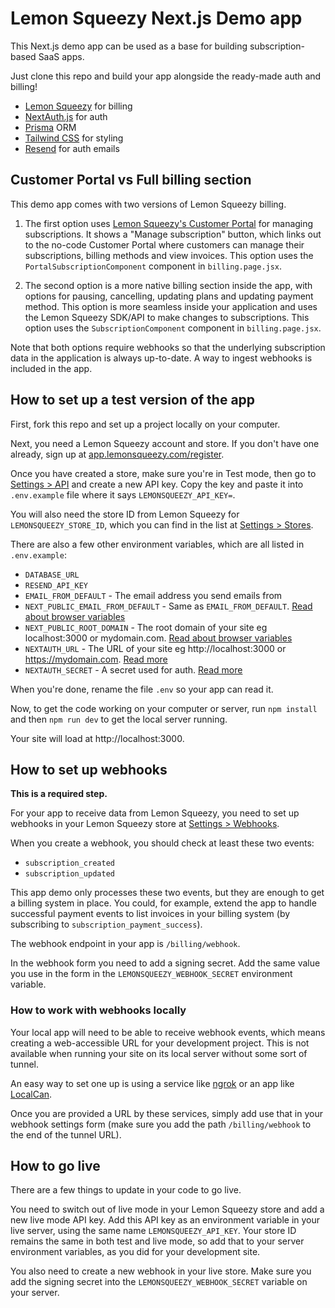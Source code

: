# Lemon Squeezy Next.js Demo app

This Next.js demo app can be used as a base for building subscription-based SaaS apps.

Just clone this repo and build your app alongside the ready-made auth and billing!

- [Lemon Squeezy](https://lemonsqueezy.com) for billing
- [NextAuth.js](https://next-auth.js.org) for auth
- [Prisma](https://www.prisma.io) ORM
- [Tailwind CSS](https://tailwindcss.com) for styling
- [Resend](https://resend.com) for auth emails

## Customer Portal vs Full billing section

This demo app comes with two versions of Lemon Squeezy billing.

1. The first option uses [Lemon Squeezy's Customer Portal](https://docs.lemonsqueezy.com/help/online-store/customer-portal) for managing subscriptions. It shows a "Manage subscription" button, which links out to the no-code Customer Portal where customers can manage their subscriptions, billing methods and view invoices.
This option uses the `PortalSubscriptionComponent` component in `billing.page.jsx`.

2. The second option is a more native billing section inside the app, with options for pausing, cancelling, updating plans and updating payment method. This option is more seamless inside your application and uses the Lemon Squeezy SDK/API to make changes to subscriptions.
This option uses the `SubscriptionComponent` component in `billing.page.jsx`.

Note that both options require webhooks so that the underlying subscription data in the application is always up-to-date. A way to ingest webhooks is included in the app.

## How to set up a test version of the app

First, fork this repo and set up a project locally on your computer.

Next, you need a Lemon Squeezy account and store. If you don't have one already, sign up at [app.lemonsqueezy.com/register](https://app.lemonsqueezy.com/register).

Once you have created a store, make sure you're in Test mode, then go to [Settings > API](https://app.lemonsqueezy.com/settings/api) and create a new API key. Copy the key and paste it into `.env.example` file where it says `LEMONSQUEEZY_API_KEY=`.

You will also need the store ID from Lemon Squeezy for `LEMONSQUEEZY_STORE_ID`, which you can find in the list at [Settings > Stores](https://app.lemonsqueezy.com/settings/stores).

There are also a few other environment variables, which are all listed in `.env.example`:

- `DATABASE_URL`
- `RESEND_API_KEY`
- `EMAIL_FROM_DEFAULT` - The email address you send emails from
- `NEXT_PUBLIC_EMAIL_FROM_DEFAULT` - Same as `EMAIL_FROM_DEFAULT`. [Read about browser variables](https://nextjs.org/docs/pages/building-your-application/configuring/environment-variables#bundling-environment-variables-for-the-browser)
- `NEXT_PUBLIC_ROOT_DOMAIN` - The root domain of your site eg localhost:3000 or mydomain.com. [Read about browser variables](https://nextjs.org/docs/pages/building-your-application/configuring/environment-variables#bundling-environment-variables-for-the-browser)
- `NEXTAUTH_URL` - The URL of your site eg http://localhost:3000 or https://mydomain.com. [Read more](https://next-auth.js.org/configuration/options)
- `NEXTAUTH_SECRET` - A secret used for auth. [Read more](https://next-auth.js.org/configuration/options)

When you're done, rename the file `.env` so your app can read it.

Now, to get the code working on your computer or server, run `npm install` and then `npm run dev` to get the local server running.

Your site will load at http://localhost:3000.

## How to set up webhooks

**This is a required step.**

For your app to receive data from Lemon Squeezy, you need to set up webhooks in your Lemon Squeezy store at [Settings > Webhooks](https://app.lemonsqueezy.com/settings/webhooks).

When you create a webhook, you should check at least these two events:

- `subscription_created`
- `subscription_updated`

This app demo only processes these two events, but they are enough to get a billing system in place. You could, for example, extend the app to handle successful payment events to list invoices in your billing system (by subscribing to `subscription_payment_success`).

The webhook endpoint in your app is `/billing/webhook`.

In the webhook form you need to add a signing secret. Add the same value you use in the form in the `LEMONSQUEEZY_WEBHOOK_SECRET` environment variable.

### How to work with webhooks locally

Your local app will need to be able to receive webhook events, which means creating a web-accessible URL for your development project. This is not available when running your site on its local server without some sort of tunnel.

An easy way to set one up is using a service like [ngrok](https://ngrok.com/) or an app like [LocalCan](https://www.localcan.com/).

Once you are provided a URL by these services, simply add use that in your webhook settings form (make sure you add the path `/billing/webhook` to the end of the tunnel URL).

## How to go live

There are a few things to update in your code to go live.

You need to switch out of live mode in your Lemon Squeezy store and add a new live mode API key. Add this API key as an environment variable in your live server, using the same name `LEMONSQUEEZY_API_KEY`. Your store ID remains the same in both test and live mode, so add that to your server environment variables, as you did for your development site.

You also need to create a new webhook in your live store. Make sure you add the signing secret into the `LEMONSQUEEZY_WEBHOOK_SECRET` variable on your server.